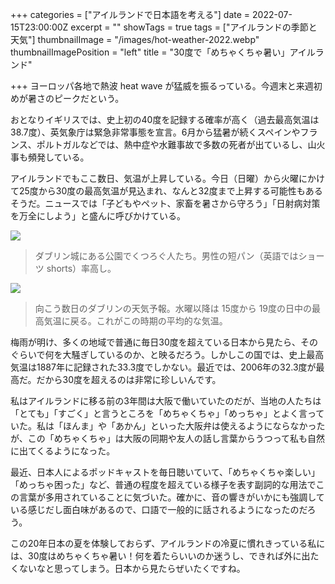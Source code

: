 +++
categories = ["アイルランドで日本語を考える"]
date = 2022-07-15T23:00:00Z
excerpt = ""
showTags = true
tags = ["アイルランドの季節と天気"]
thumbnailImage = "/images/hot-weather-2022.webp"
thumbnailImagePosition = "left"
title = "30度で「めちゃくちゃ暑い」アイルランド"

+++
ヨーロッパ各地で熱波 heat wave が猛威を振るっている。今週末と来週初めが暑さのピークだという。

<!--more-->

おとなりイギリスでは、史上初の40度を記録する確率が高く（過去最高気温は38.7度）、英気象庁は緊急非常事態を宣言。6月から猛暑が続くスペインやフランス、ポルトガルなどでは、熱中症や水難事故で多数の死者が出ているし、山火事も頻発している。

アイルランドでもここ数日、気温が上昇している。今日（日曜）から火曜にかけて25度から30度の最高気温が見込まれ、なんと32度まで上昇する可能性もあるそうだ。ニュースでは「子どもやペット、家畜を暑さから守ろう」「日射病対策を万全にしよう」と盛んに呼びかけている。

![](/images/hot-day-in-dublin-2022.webp)

> ダブリン城にある公園でくつろぐ人たち。男性の短パン（英語ではショーツ shorts）率高し。

![](/images/hot-weather-2022.webp)

> 向こう数日のダブリンの天気予報。水曜以降は 15度から 19度の日中の最高気温に戻る。これがこの時期の平均的な気温。

梅雨が明け、多くの地域で普通に毎日30度を超えている日本から見たら、そのぐらいで何を大騒ぎしているのか、と映るだろう。しかしこの国では、史上最高気温は1887年に記録された33.3度でしかない。最近では、2006年の32.3度が最高だ。だから30度を超えるのは非常に珍しいんです。

私はアイルランドに移る前の3年間は大阪で働いていたのだが、当地の人たちは「とても」「すごく」と言うところを「めちゃくちゃ」「めっちゃ」とよく言っていた。私は「ほんま」や「あかん」といった大阪弁は使えるようにならなかったが、この「めちゃくちゃ」は大阪の同期や友人の話し言葉からうつって私も自然に出てくるようになった。

最近、日本人によるポッドキャストを毎日聴いていて、「めちゃくちゃ楽しい」「めっちゃ困った」など、普通の程度を超えている様子を表す副詞的な用法でこの言葉が多用されていることに気づいた。確かに、音の響きがいかにも強調している感じだし面白味があるので、口語で一般的に話されるようになったのだろう。

この20年日本の夏を体験しておらず、アイルランドの冷夏に慣れきっている私には、30度はめちゃくちゃ暑い！何を着たらいいのか迷うし、できれば外に出たくないなと思ってしまう。日本から見たらぜいたくですね。